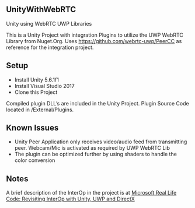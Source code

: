 ## UnityWithWebRTC
Unity using WebRTC UWP Libraries

This is a Unity Project with integration Plugins to utilize the UWP WebRTC Library from Nuget.Org.
Uses https://github.com/webrtc-uwp/PeerCC as reference for the integration project.

## Setup

* Install Unity 5.6.1f1
* Install Visual Studio 2017
* Clone this Project

Compiled plugin DLL’s are included in the Unity Project.
Plugin Source Code located in /External/Plugins.

## Known Issues

* Unity Peer Application only receives video/audio feed from transmitting peer.  Webcam/Mic is activated as required by UWP WebRTC Lib
* The plugin can be optimized further by using shaders to handle the color conversion


## Notes

A brief description of the InterOp in the project is at [Microsoft Real Life Code: Revisiting InterOp with Unity, UWP and DirectX]( https://www.microsoft.com/reallifecode/2017/06/28/revisiting-interop-unity-uwp-directx/)
